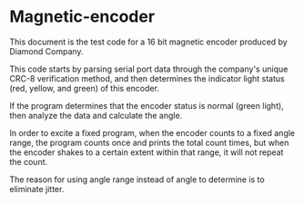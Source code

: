 # Magnetic-encoder
This document is the test code for a 16 bit magnetic encoder produced by Diamond Company. 

This code starts by parsing serial port data through the company's unique CRC-8 verification method, and then determines the indicator light status (red, yellow, and green) of this encoder. 

If the program determines that the encoder status is normal (green light), then analyze the data and calculate the angle. 

In order to excite a fixed program, when the encoder counts to a fixed angle range, the program counts once and prints the total count times, but when the encoder shakes to a certain extent within that range, it will not repeat the count. 

The reason for using angle range instead of angle to determine is to eliminate jitter.
